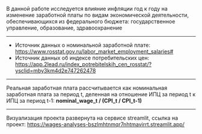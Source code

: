 В данной работе исследуется влияние инфляции год к году на изменение заработной платы по видам экономической деятельности, обеспечивающихся из федерального бюджета: государственное управление, образование, здравоохранение

---

*   Источник данных о номинальной заработной плате: https://www.rosstat.gov.ru/labor_market_employment_salaries#
*   Источник данных об индексе потребительских цен: https://app.2lead.ru/index_potrebitelskih_cen_rosstat/?ysclid=mby3km4d2e747262478
---
Реальная заработная плата рассчитывается как номинальная заработная плата за период t, деленная на отношение ИПЦ за период t к ИПЦ за период t-1:
**nominal_wage_t / (CPI_t / CPI_t-1)**

---
Визуализация проекта развернута на сервисе streamlit, ссылка на проект: https://wages-analyses-bszlmhtnmqr7nhtmavirrt.streamlit.app/
